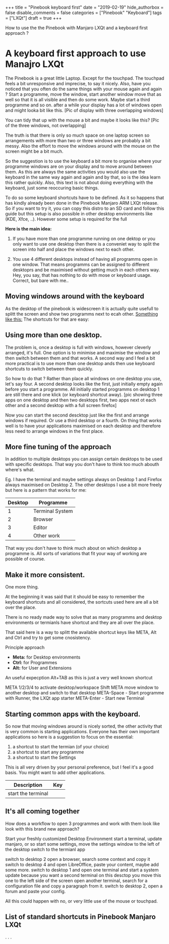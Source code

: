 +++
title = "Pinebook keyboard first"
date = "2019-02-19"
hide_authorbox = false
disable_comments = false
categories = ["Pinebook" "Keyboard"]
tags = ["LXQt"]
draft = true
+++

How to use the the Pinebook with Manjaro LXQt and a keyboard first approach ?

<!--more-->

# A keyboard first approach to use Manajro LXQt


The Pinebook is a great little Laptop. Except for the touchpad. 
The touchpad feels a bit unresponsive and imprecise, to say it nicely. 
Also, have you noticed that you often do the same things with your mouse again and again ?
Start a programme, move the window, start another window move that as well so that it is all visible and then do some work. Maybe start a third programme and so on.
after a while your display has a lot of windows open and might looka bit like this.
[Pic of display with three overlapping windows]


You can tidy that up with the mouse a bit and maybe it looks like this?
[Pic of the three windows, not overlapping]

The truth is that there is only so much space on one laptop screen so arrangements with more than two or three windows are probably a bit messy. Also the effort to move the windows around with the mouse on the screen might be a bit much. 

So the suggestion is to use the keyboard a bit more to organise where your programme windows are on your display and to move around  between them. 
As this are always the same activities you would also use the keyboard in the same way again and again and by that, so is the idea learn this rather quickly. 
Also, this text is not about doing everything with the keyboard, just some reoccuring basic things.

To do so some keyboard shortcuts have to be defined. 
As it so happens that has kindly already been done in the Pinebook Manjaro ARM LXQt release. 
So if you want to try it, you can copy this distro to an SD card and follow this guide but this setup is also possible in  other desktop environments like (KDE, Xfce, ..). 
However some setup is required for the full

**Here is the  main idea:**

1. If you have more than one programme running on one dektop or you only want to use one desktop then there is a conveniet way to split the screen into half and place the windows next to each other.

2. You use 4 different desktops instead of having all programms open in one window.  That means programms can be assigned to different desktoprs and be maximised without getting much in each others way. Hey, you say, that has nothing to do with mose or keyboard usage. Correct, but bare with me..

## Moving windows around with the keyboard

As the desktop of the pinebook is widescreen it is actually quite usefull to splitt the screen and show two programms next to ecah other.
[Something like this:](images/splitt-screen1.png)
The shortcuts for that are easy:




## Using more than one desktop.

The problem is, once a desktop is full with windows, however cleverly arranged, it's full.
One option is to minimise and maximise the window and then switch between them and that works.
A second way and I feel a bit more practical is to use more than one desktop ands then use keyboard shortcuts to switch between them quickly.

So how to do that ?
Rather than place all windows on one desktop you use, let's say four. A second desktop looks like the first, just initially empty again before you start a programme. All initially started programms on desktop 1 are still there and one klick (or keyboard shortcut away).
[pic showing three apps on one desktop and then two desktops first, two apps next ot each other and a second desktop with a full screen firefox]


Now you can start the second descktop just like the first and arrange windows if required. Or use a third desktop or a fourth. On thing that works well is to have your applications maximised on each desktop and therefore less need to arrange windows in the first place.



## More fine tuning of the approach

In addition to multiple desktops you can assign certain desktops to be used with specific desktops. That way you don't have to think too much abouth where's what.

Eg. I have the terminal and maybe settings always on Desktop 1 and Firefox always maximised on Desktop 2. The other desktops I use a bit more freely but here is a pattern that works for me:


| Desktop | Programme |
| -----   | -----     |
| 1       | Terminal  System |
| 2       | Browser   |
| 3       | Editor    |
| 4       | Other work      |
That way you don't have to think much about on which desktop a programme is. All sorts of variations that fit your way of working are possible of course.




## Make it more consistent.

One more thing.

At the beginning it was said that it should be easy to remember the keyboard shortcuts and all considered, the sortcuts used here are all a bit over the place.

There is no ready made way to solve that as many programms and desktop environments or termianls have shortcut and they are all over the place.

That said here is a way to splitt the available shortcut keys like META, Alt and Ctrl and try to get some cnosistency.

Principle approach

- **Meta:** 	for Desktop environments
- **Ctrl:** 	for Programmes
- **Alt:**	 	for User and Extensions

An useful expecption Alt+TAB as this is just a very well known shortcut

META 1/2/3/4 to activate desktop/workspace
Shift META move window to another desktop and switch to that desktop
META-Space - Start programme with Runner, the LXQt app starter
META-Enter - Start new Terminal


## Starting common apps with the keyboard.

So now that moving windows around is nicely sorted, the other activity that is very common is starting applications.
Everyone has their own important applications so here is a suggestion to focus on the essential:

1. a shortcut to start the termian (of your choice)
2. a shortcut to start any programme
3. a shortcut to start the Settings

This is all very driven by your personal preference, but I feel it's a good basis. You might want to add other applications.

| Description | Key |
| --- | --- |
| start the terminal |


## It's all coming together

How does a workflow to open 3 programmes and work with them look like look with this brand new approach?

Start your freshly customized Desktop Environment
start a terminal, update manjaro, or so
start some settings, move the settings window to the left of the desktop
switch to the termianl app

switch to desktop 2
open a browser, search some context and copy it
switch to desktop 4 and open LibreOffice, paste your content, maybe add some more.
switch to desktop 1 and open one terminal and start a system update
because you want a second terminal on this desctop you move this one to the left side of the screen
open another terminal, search for a configuration file and copy a paragraph from it.
switch to desktop 2, open a forum and paste your config.

All this could happen with no, or very little use of the mouse or touchpad.

## List of standard shortcuts in Pinebook Manjaro LXQt

.
.
.
